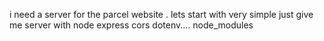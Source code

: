   <!-- server making prompt -->

i need a server for the parcel website . lets start with very simple just give me server with node express cors dotenv....
node_modules 

 









